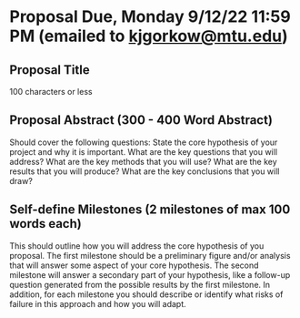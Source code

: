 # Proposal Due, Monday 9/12/22 11:59 PM (emailed to kjgorkow@mtu.edu)


## Proposal Title 
100 characters or less

## Proposal Abstract (300 - 400 Word Abstract)
Should cover the following questions:
State the core hypothesis of your project and why it is important.
What are the key questions that you will address?
What are the key methods that you will use?
What are the key results that you will produce?
What are the key conclusions that you will draw?

## Self-define Milestones (2 milestones of max 100 words each)
This should outline how you will address the core hypothesis of you proposal. 
The first milestone should be a preliminary figure and/or analysis that will answer some aspect of your core hypothesis.
The second milestone will answer a secondary part of your hypothesis, like a follow-up question generated from the possible results by the first milestone.
In addition, for each milestone you should describe or identify what risks of failure in this approach and how you will adapt.



